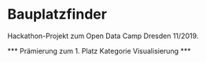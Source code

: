 # Bauplatzfinder
 
Hackathon-Projekt zum Open Data Camp Dresden 11/2019.

*** Prämierung zum 1. Platz Kategorie Visualisierung ***